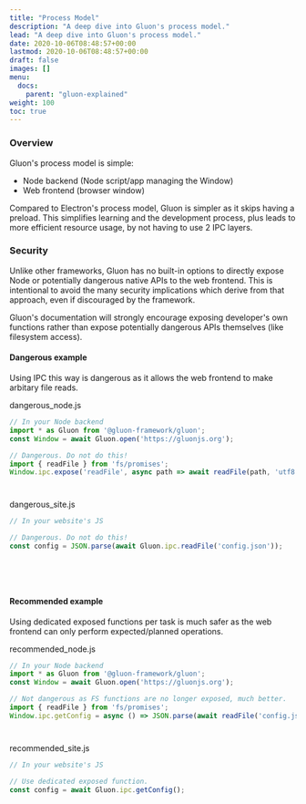 ```yaml
---
title: "Process Model"
description: "A deep dive into Gluon's process model."
lead: "A deep dive into Gluon's process model."
date: 2020-10-06T08:48:57+00:00
lastmod: 2020-10-06T08:48:57+00:00
draft: false
images: []
menu:
  docs:
    parent: "gluon-explained"
weight: 100
toc: true
---
```


### Overview

Gluon's process model is simple:
- Node backend (Node script/app managing the Window)
- Web frontend (browser window)

Compared to Electron's process model, Gluon is simpler as it skips having a preload. This simplifies learning and the development process, plus leads to more efficient resource usage, by not having to use 2 IPC layers.


### Security

Unlike other frameworks, Gluon has no built-in options to directly expose Node or potentially dangerous native APIs to the web frontend. This is intentional to avoid the many security implications which derive from that approach, even if discouraged by the framework.

Gluon's documentation will strongly encourage exposing developer's own functions rather than expose potentially dangerous APIs themselves (like filesystem access).

#### Dangerous example

Using IPC this way is dangerous as it allows the web frontend to make arbitary file reads.

<div class="glow" style="--glow-hue: 320">
<div class="filename">dangerous_node.js</div>

```js
// In your Node backend
import * as Gluon from '@gluon-framework/gluon';
const Window = await Gluon.open('https://gluonjs.org');

// Dangerous. Do not do this!
import { readFile } from 'fs/promises';
Window.ipc.expose('readFile', async path => await readFile(path, 'utf8'));
```

</div>

<div style="margin-bottom: 40px"></div>

<div class="glow" style="--glow-hue: 220">
<div class="filename">dangerous_site.js</div>

```js
// In your website's JS

// Dangerous. Do not do this!
const config = JSON.parse(await Gluon.ipc.readFile('config.json'));
```

</div>

<div style="margin-bottom: 80px"></div>

#### Recommended example

Using dedicated exposed functions per task is much safer as the web frontend can only perform expected/planned operations.

<div class="glow" style="--glow-hue: 320">
<div class="filename">recommended_node.js</div>

```js
// In your Node backend
import * as Gluon from '@gluon-framework/gluon';
const Window = await Gluon.open('https://gluonjs.org');

// Not dangerous as FS functions are no longer exposed, much better.
import { readFile } from 'fs/promises';
Window.ipc.getConfig = async () => JSON.parse(await readFile('config.json', 'utf8'));
```

</div>

<div style="margin-bottom: 40px"></div>

<div class="glow" style="--glow-hue: 220">
<div class="filename">recommended_site.js</div>

```js
// In your website's JS

// Use dedicated exposed function.
const config = await Gluon.ipc.getConfig();
```

</div>
